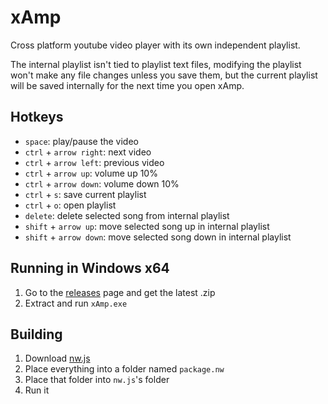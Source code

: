 # xAmp
Cross platform youtube video player with its own independent playlist.

The internal playlist isn't tied to playlist text files, modifying the playlist won't make any file changes unless you save them, but the current playlist will be saved internally for the next time you open xAmp.

## Hotkeys
- `space`: play/pause the video
- `ctrl` + `arrow right`: next video
- `ctrl` + `arrow left`: previous video
- `ctrl` + `arrow up`: volume up 10%
- `ctrl` + `arrow down`: volume down 10%
- `ctrl` + `s`: save current playlist
- `ctrl` + `o`: open playlist
- `delete`: delete selected song from internal playlist
- `shift` + `arrow up`: move selected song up in internal playlist
- `shift` + `arrow down`: move selected song down in internal playlist

## Running in Windows x64

1. Go to the [releases](https://github.com/Skhmt/xAmp/releases) page and get the latest .zip
2. Extract and run `xAmp.exe`

## Building

1. Download [nw.js](https://nwjs.io/)
2. Place everything into a folder named `package.nw`
3. Place that folder into `nw.js`'s folder
4. Run it
